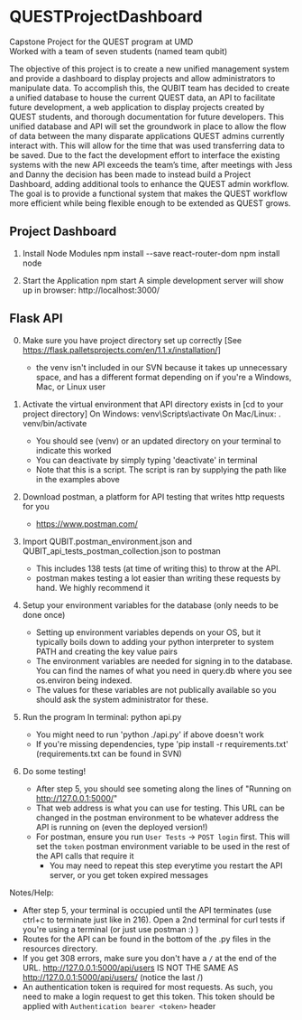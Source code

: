 # QUESTProjectDashboard
Capstone Project for the QUEST program at UMD <br>
Worked with a team of seven students (named team qubit)

The objective of this project is to create a new unified management system and provide a dashboard to display projects and allow administrators to manipulate data. To accomplish this, the QUBIT team has decided to create a unified database to house the current QUEST data, an API to facilitate future development, a web application to display projects created by QUEST students, and thorough documentation for future developers. This unified database and API will set the groundwork in place to allow the flow of data between the many disparate applications QUEST admins currently interact with. This will allow for the time that was used transferring data to be saved. Due to the fact the development effort to interface the existing systems with the new API exceeds the team’s time, after meetings with Jess and Danny the decision has been made to instead build a Project Dashboard, adding additional tools to enhance the QUEST admin workflow. The goal is to provide a functional system that makes the QUEST workflow more efficient while being flexible enough to be extended as QUEST grows.


Project Dashboard
-----------------------------------------------------------------
1. Install Node Modules
	npm install --save react-router-dom
  npm install node


2. Start the Application
	npm start
  A simple development server will show up in browser: http://localhost:3000/
  
 
 
Flask API
-----------------------------------------------------------------
 
0. Make sure you have project directory set up correctly [See https://flask.palletsprojects.com/en/1.1.x/installation/]
	- the venv isn't included in our SVN because it takes up unnecessary space, and has a different format depending on if you're a Windows, Mac, or Linux user

1. Activate the virtual environment that API directory exists in
	[cd to your project directory]
	On Windows: venv\Scripts\activate
	On Mac/Linux: . venv/bin/activate
	- You should see (venv) or an updated directory on your terminal to indicate this worked
	- You can deactivate by simply typing 'deactivate' in terminal
	- Note that this is a script. The script is ran by supplying the path like in the examples above

2. Download postman, a platform for API testing that writes http requests for you
	- https://www.postman.com/

3. Import QUBIT.postman_environment.json and QUBIT_api_tests_postman_collection.json to postman
	- This includes 138 tests (at time of writing this) to throw at the API.
	- postman makes testing a lot easier than writing these requests by hand. We highly recommend it

4. Setup your environment variables for the database (only needs to be done once)
	- Setting up environment variables depends on your OS, but it typically boils down to adding your python interpreter to system PATH and creating the key value pairs
	- The environment variables are needed for signing in to the database. You can find the names of what you need in query.db where you see os.environ being indexed.
	- The values for these variables are not publically available so you should ask the system administrator for these.

5. Run the program
	In terminal: python api.py
	- You might need to run 'python ./api.py' if above doesn't work
	- If you're missing dependencies, type 'pip install -r requirements.txt' (requirements.txt can be found in SVN)

6. Do some testing!
	- After step 5, you should see someting along the lines of "Running on http://127.0.0.1:5000/"
	- That web address is what you can use for testing. This URL can be changed in the postman environment to be whatever address the API is running on (even the deployed version!)
	- For postman, ensure you run `User Tests` -> `POST login` first. This will set the `token` postman environment variable to be used in the rest of the API calls that require it
		- You may need to repeat this step everytime you restart the API server, or you get token expired messages

Notes/Help:
- After step 5, your terminal is occupied until the API terminates (use ctrl+c to terminate just like in 216). Open a 2nd terminal for curl tests if you're using a terminal (or just use postman :) )
- Routes for the API can be found in the bottom of the .py files in the resources directory.
- If you get 308 errors, make sure you don't have a `/` at the end of the URL.  http://127.0.0.1:5000/api/users IS NOT THE SAME AS http://127.0.0.1:5000/api/users/ (notice the last /)
- An authentication token is required for most requests. As such, you need to make a login request to get this token. This token should be applied with `Authentication bearer <token>` header
	
  
  
 
